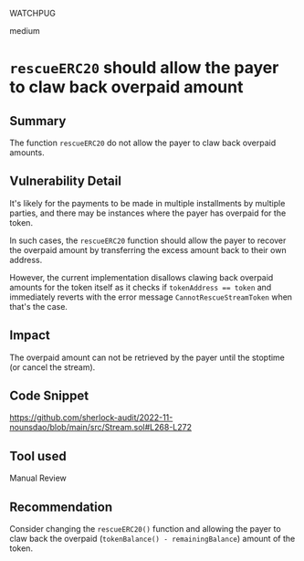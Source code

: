 WATCHPUG

medium

# `rescueERC20` should allow the payer to claw back overpaid amount

## Summary

The function `rescueERC20` do not allow the payer to claw back overpaid amounts.

## Vulnerability Detail

It's likely for the payments to be made in multiple installments by multiple parties, and there may be instances where the payer has overpaid for the token.

In such cases, the `rescueERC20` function should allow the payer to recover the overpaid amount by transferring the excess amount back to their own address.

However, the current implementation disallows clawing back overpaid amounts for the token itself as it checks if `tokenAddress == token` and immediately reverts with the error message `CannotRescueStreamToken` when that's the case.

## Impact

The overpaid amount can not be retrieved by the payer until the stoptime (or cancel the stream).

## Code Snippet

https://github.com/sherlock-audit/2022-11-nounsdao/blob/main/src/Stream.sol#L268-L272

## Tool used

Manual Review

## Recommendation

Consider changing the `rescueERC20()` function and allowing the payer to claw back the overpaid (`tokenBalance() - remainingBalance`) amount of the token.
